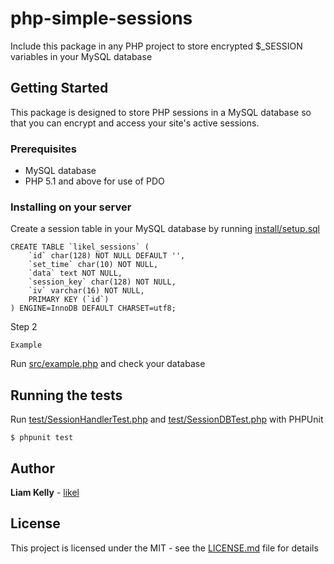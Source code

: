 # php-simple-sessions
Include this package in any PHP project to store encrypted $_SESSION variables in your MySQL database

## Getting Started

This package is designed to store PHP sessions in a MySQL database so that you can encrypt and access your site's active sessions.

### Prerequisites

* MySQL database
* PHP 5.1 and above for use of PDO

### Installing on your server

Create a session table in your MySQL database by running [install/setup.sql](install/setup.sql)

```
CREATE TABLE `likel_sessions` (
    `id` char(128) NOT NULL DEFAULT '',
    `set_time` char(10) NOT NULL,
    `data` text NOT NULL,
    `session_key` char(128) NOT NULL,
    `iv` varchar(16) NOT NULL,
    PRIMARY KEY (`id`)
) ENGINE=InnoDB DEFAULT CHARSET=utf8;
```

Step 2

```
Example
```

Run [src/example.php](src/example.php) and check your database

## Running the tests

Run [test/SessionHandlerTest.php](test/SessionHandlerTest.php) and [test/SessionDBTest.php](test/SessionDBTest.php) with PHPUnit

```
$ phpunit test
```

## Author

**Liam Kelly** - [likel](https://github.com/likel)

## License

This project is licensed under the MIT - see the [LICENSE.md](LICENSE.md) file for details
